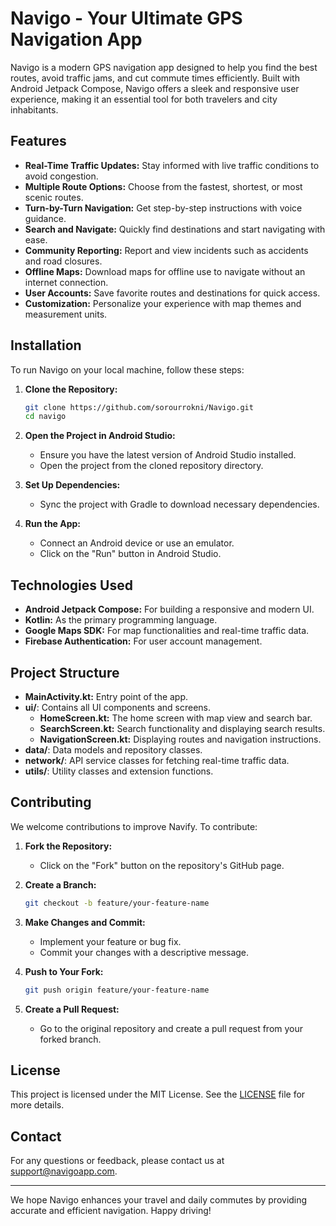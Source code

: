 # Navigo - Your Ultimate GPS Navigation App

Navigo is a modern GPS navigation app designed to help you find the best routes, avoid traffic jams, and cut commute times efficiently. Built with Android Jetpack Compose, Navigo offers a sleek and responsive user experience, making it an essential tool for both travelers and city inhabitants.

## Features

- **Real-Time Traffic Updates:** Stay informed with live traffic conditions to avoid congestion.
- **Multiple Route Options:** Choose from the fastest, shortest, or most scenic routes.
- **Turn-by-Turn Navigation:** Get step-by-step instructions with voice guidance.
- **Search and Navigate:** Quickly find destinations and start navigating with ease.
- **Community Reporting:** Report and view incidents such as accidents and road closures.
- **Offline Maps:** Download maps for offline use to navigate without an internet connection.
- **User Accounts:** Save favorite routes and destinations for quick access.
- **Customization:** Personalize your experience with map themes and measurement units.

## Installation

To run Navigo on your local machine, follow these steps:

1. **Clone the Repository:**
    ```bash
    git clone https://github.com/sorourrokni/Navigo.git
    cd navigo
    ```

2. **Open the Project in Android Studio:**
    - Ensure you have the latest version of Android Studio installed.
    - Open the project from the cloned repository directory.

3. **Set Up Dependencies:**
    - Sync the project with Gradle to download necessary dependencies.

4. **Run the App:**
    - Connect an Android device or use an emulator.
    - Click on the "Run" button in Android Studio.

## Technologies Used

- **Android Jetpack Compose:** For building a responsive and modern UI.
- **Kotlin:** As the primary programming language.
- **Google Maps SDK:** For map functionalities and real-time traffic data.
- **Firebase Authentication:** For user account management.

## Project Structure

- **MainActivity.kt:** Entry point of the app.
- **ui/**: Contains all UI components and screens.
  - **HomeScreen.kt:** The home screen with map view and search bar.
  - **SearchScreen.kt:** Search functionality and displaying search results.
  - **NavigationScreen.kt:** Displaying routes and navigation instructions.
- **data/**: Data models and repository classes.
- **network/**: API service classes for fetching real-time traffic data.
- **utils/**: Utility classes and extension functions.

## Contributing

We welcome contributions to improve Navify. To contribute:

1. **Fork the Repository:**
    - Click on the "Fork" button on the repository's GitHub page.

2. **Create a Branch:**
    ```bash
    git checkout -b feature/your-feature-name
    ```

3. **Make Changes and Commit:**
    - Implement your feature or bug fix.
    - Commit your changes with a descriptive message.

4. **Push to Your Fork:**
    ```bash
    git push origin feature/your-feature-name
    ```

5. **Create a Pull Request:**
    - Go to the original repository and create a pull request from your forked branch.

## License

This project is licensed under the MIT License. See the [LICENSE](LICENSE) file for more details.

## Contact

For any questions or feedback, please contact us at support@navigoapp.com.

---

We hope Navigo enhances your travel and daily commutes by providing accurate and efficient navigation. Happy driving!
